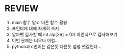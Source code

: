 # REVIEW

1. main 함수 말고 다른 함수 활용
2. 포인터에 대해 자세히 숙지
3. 알파벳 검사할 때 int alp[26] = {0} 이런식으로 검사해보기
4. 이번 문제는 너무나 어렵...
5. python과 c언어는 같은듯 다른듯 엄청 햇갈린다...
   

